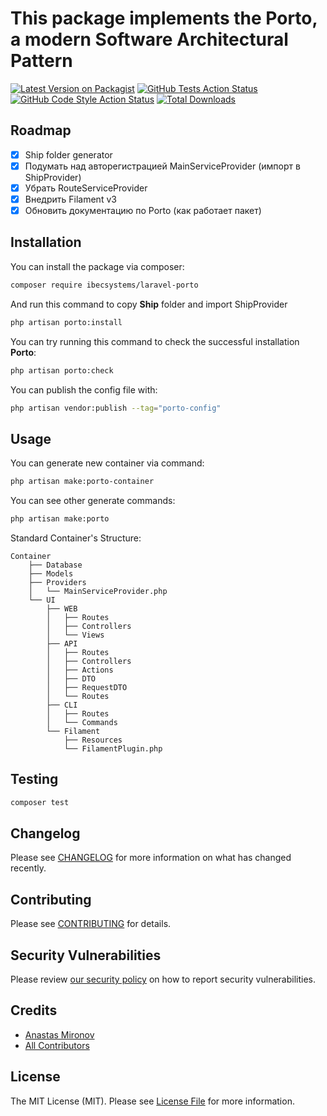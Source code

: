 # This package implements the Porto, a modern Software Architectural Pattern

[![Latest Version on Packagist](https://img.shields.io/packagist/v/ibecsystems/laravel-porto.svg?style=flat-square)](https://packagist.org/packages/ibecsystems/laravel-porto)
[![GitHub Tests Action Status](https://img.shields.io/github/actions/workflow/status/ibec-box/laravel-porto/run-tests.yml?branch=3.x&label=tests&style=flat-square)](https://github.com/ibec-box/laravel-porto/actions?query=workflow:run-tests+branch:3.x)
[![GitHub Code Style Action Status](https://img.shields.io/github/actions/workflow/status/ibec-box/laravel-porto/fix-php-code-style-issues.yml?branch=3.x&label=code%20style&style=flat-square)](https://github.com/ibec-box/laravel-porto/actions?query=workflow:"Fix+PHP+code+style+issues"+branch:3.x)
[![Total Downloads](https://img.shields.io/packagist/dt/ibecsystems/laravel-porto.svg?style=flat-square)](https://packagist.org/packages/ibecsystems/laravel-porto)

## Roadmap

- [x] Ship folder generator
- [x] Подумать над авторегистрацией MainServiceProvider (импорт в ShipProvider)
- [x] Убрать RouteServiceProvider
- [x] Внедрить Filament v3
- [x] Обновить документацию по Porto (как работает пакет)

## Installation

You can install the package via composer:

```bash
composer require ibecsystems/laravel-porto
```

And run this command to copy **Ship** folder and import ShipProvider

```bash
php artisan porto:install
```

You can try running this command to check the successful installation **Porto**:

```bash
php artisan porto:check
```

You can publish the config file with:

```bash
php artisan vendor:publish --tag="porto-config"
```

## Usage

You can generate new container via command:

```bash
php artisan make:porto-container
```

You can see other generate commands:

```bash
php artisan make:porto
```

Standard Container's Structure:

```
Container
	├── Database
	├── Models
	├── Providers
	│   └── MainServiceProvider.php
	└── UI
	    ├── WEB
	    │   ├── Routes
	    │   ├── Controllers
	    │   └── Views
	    ├── API
	    │   ├── Routes
	    │   ├── Controllers
	    │   ├── Actions
	    │   ├── DTO
	    │   ├── RequestDTO
	    │   └── Routes
	    ├── CLI
	    │   ├── Routes
	    │   └── Commands
	    └── Filament
	        ├── Resources
	        └── FilamentPlugin.php
```

## Testing

```bash
composer test
```

## Changelog

Please see [CHANGELOG](CHANGELOG.md) for more information on what has changed recently.

## Contributing

Please see [CONTRIBUTING](CONTRIBUTING.md) for details.

## Security Vulnerabilities

Please review [our security policy](../../security/policy) on how to report security vulnerabilities.

## Credits

- [Anastas Mironov](https://github.com/ast21)
- [All Contributors](../../contributors)

## License

The MIT License (MIT). Please see [License File](LICENSE.md) for more information.
